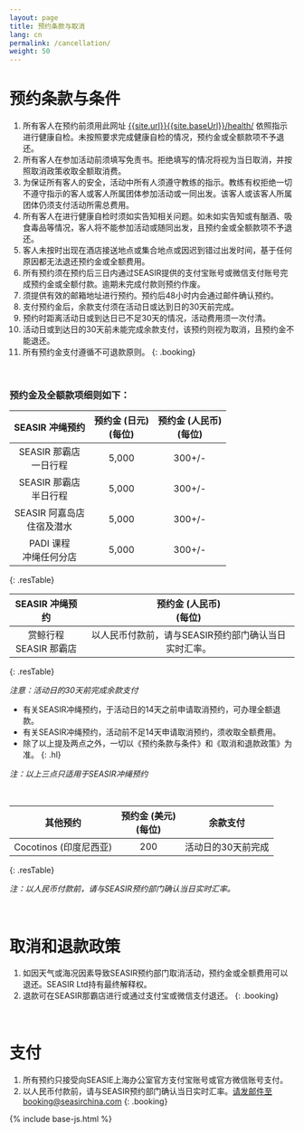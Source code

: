```yaml
---
layout: page
title: 预约条款与取消
lang: cn
permalink: /cancellation/
weight: 50
---
```

<style>
.booking > li {
  margin-bottom:1em;
  text-align: justify;
}
</style>

# 预约条款与条件 

1. 所有客人在预约前须用此网址 [{{site.url}}{{site.baseUrl}}/health/]({{site.url}}{{site.baseUrl}}/health/) 依照指示进行健康自检。未按照要求完成健康自检的情况，预约金或全额款项不予退还。
1. 所有客人在参加活动前须填写免责书。拒绝填写的情况将视为当日取消，并按照取消政策收取全额取消费。
1. 为保证所有客人的安全，活动中所有人须遵守教练的指示。教练有权拒绝一切不遵守指示的客人或客人所属团体参加活动或一同出发。该客人或该客人所属团体仍须支付活动所需总费用。 
1. 所有客人在进行健康自检时须如实告知相关问题。如未如实告知或有酗酒、吸食毒品等情况，客人将不能参加活动或随同出发，且预约金或全额款项不予退还。
1. 客人未按时出现在酒店接送地点或集合地点或因迟到错过出发时间，基于任何原因都无法退还预约金或全额费用。
1. 所有预约须在预约后三日内通过SEASIR提供的支付宝账号或微信支付账号完成预约金或全额付款。逾期未完成付款则预约作废。
1. 须提供有效的邮箱地址进行预约。预约后48小时内会通过邮件确认预约。
1. 支付预约金后，余款支付须在活动日或达到日的30天前完成。
1. 预约时距离活动日或到达日已不足30天的情况，活动费用须一次付清。
1. 活动日或到达日的30天前未能完成余款支付，该预约则视为取消，且预约金不能退还。
1. 所有预约金支付遵循不可退款原则。
{: .booking}

<br>

### 预约金及全额款项细则如下：

|SEASIR 冲绳预约|预约金 (日元)<br>(每位)|预约金 (人民币)<br>(每位)
|:---:|:---:|:---:
|SEASIR 那霸店<br>一日行程|5,000|300+/-
|SEASIR 那霸店<br>半日行程|5,000|300+/-
|SEASIR 阿嘉岛店<br>住宿及潜水|5,000|300+/-
|PADI 课程<br>冲绳任何分店|5,000|300+/-
{: .resTable}

|SEASIR 冲绳预约|预约金 (人民币)<br>(每位)
|:---:|:---:
|赏鲸行程<br>SEASIR 那霸店|以人民币付款前，请与SEASIR预约部门确认当日实时汇率。
{: .resTable}


_注意：活动日的30天前完成余款支付_

* 有关SEASIR冲绳预约，于活动日的14天之前申请取消预约，可办理全额退款。
* 有关SEASIR冲绳预约，活动前不足14天申请取消预约，须收取全额费用。
* 除了以上提及两点之外，一切以《预约条款与条件》和《取消和退款政策》为准。
{: .hl}

_注：以上三点只适用于SEASIR冲绳预约_

<br>

|其他预约|预约金 (美元)<br>(每位)|余款支付
|:---:|:---:|:--:
|Cocotinos (印度尼西亚)|200|活动日的30天前完成
{: .resTable}

_注：以人民币付款前，请与SEASIR预约部门确认当日实时汇率。_

<br>

# 取消和退款政策
1.	如因天气或海况因素导致SEASIR预约部门取消活动，预约金或全额费用可以退还。SEASIR Ltd持有最终解释权。
2.	退款可在SEASIR那霸店进行或通过支付宝或微信支付退还。
{: .booking}

<br>

# 支付
1.	所有预约只接受向SEASIE上海办公室官方支付宝账号或官方微信账号支付。
2.	以人民币付款前，请与SEASIR预约部门确认当日实时汇率。请发邮件至booking@seasirchina.com
{: .booking}



{% include base-js.html %}

 
